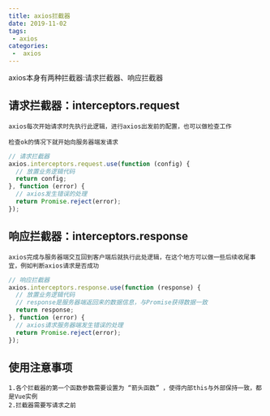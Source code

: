 ```yaml
---
title: axios拦截器
date: 2019-11-02
tags:
 - axios
categories:
 -  axios
---
```


axios本身有两种拦截器:请求拦截器、响应拦截器  

## 请求拦截器：interceptors.request
	axios每次开始请求时先执行此逻辑，进行axios出发前的配置，也可以做检查工作

	检查ok的情况下就开始向服务器端发请求

```js
// 请求拦截器
axios.interceptors.request.use(function (config) {
  // 放置业务逻辑代码
  return config;
}, function (error) {
  // axios发生错误的处理
  return Promise.reject(error);
});

```
	
		
## 响应拦截器：interceptors.response
	axios完成与服务器端交互回到客户端后就执行此处逻辑，在这个地方可以做一些后续收尾事宜，例如判断axios请求是否成功
```js
// 响应拦截器
axios.interceptors.response.use(function (response) {
  // 放置业务逻辑代码
  // response是服务器端返回来的数据信息，与Promise获得数据一致
  return response;
}, function (error) {
  // axios请求服务器端发生错误的处理
  return Promise.reject(error);
});

```
		
		
## 使用注意事项
	1.各个拦截器的第一个函数参数需要设置为 “箭头函数” ，使得内部this与外部保持一致，都是Vue实例
	2.拦截器需要写请求之前

